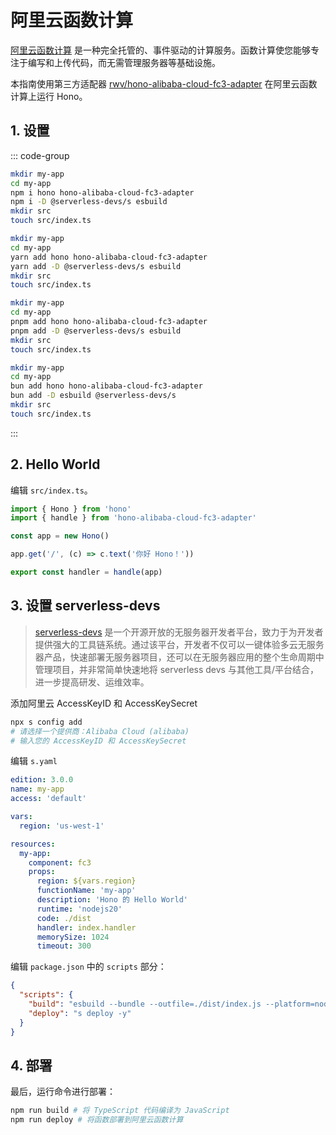 # 阿里云函数计算

[阿里云函数计算](https://www.alibabacloud.com/zh/product/function-compute) 是一种完全托管的、事件驱动的计算服务。函数计算使您能够专注于编写和上传代码，而无需管理服务器等基础设施。

本指南使用第三方适配器 [rwv/hono-alibaba-cloud-fc3-adapter](https://github.com/rwv/hono-alibaba-cloud-fc3-adapter) 在阿里云函数计算上运行 Hono。

## 1. 设置

::: code-group

```sh [npm]
mkdir my-app
cd my-app
npm i hono hono-alibaba-cloud-fc3-adapter
npm i -D @serverless-devs/s esbuild
mkdir src
touch src/index.ts
```

```sh [yarn]
mkdir my-app
cd my-app
yarn add hono hono-alibaba-cloud-fc3-adapter
yarn add -D @serverless-devs/s esbuild
mkdir src
touch src/index.ts
```

```sh [pnpm]
mkdir my-app
cd my-app
pnpm add hono hono-alibaba-cloud-fc3-adapter
pnpm add -D @serverless-devs/s esbuild
mkdir src
touch src/index.ts
```

```sh [bun]
mkdir my-app
cd my-app
bun add hono hono-alibaba-cloud-fc3-adapter
bun add -D esbuild @serverless-devs/s
mkdir src
touch src/index.ts
```

:::

## 2. Hello World

编辑 `src/index.ts`。

```ts
import { Hono } from 'hono'
import { handle } from 'hono-alibaba-cloud-fc3-adapter'

const app = new Hono()

app.get('/', (c) => c.text('你好 Hono！'))

export const handler = handle(app)
```

## 3. 设置 serverless-devs

> [serverless-devs](https://github.com/Serverless-Devs/Serverless-Devs) 是一个开源开放的无服务器开发者平台，致力于为开发者提供强大的工具链系统。通过该平台，开发者不仅可以一键体验多云无服务器产品，快速部署无服务器项目，还可以在无服务器应用的整个生命周期中管理项目，并非常简单快速地将 serverless devs 与其他工具/平台结合，进一步提高研发、运维效率。

添加阿里云 AccessKeyID 和 AccessKeySecret

```sh
npx s config add
# 请选择一个提供商：Alibaba Cloud (alibaba)
# 输入您的 AccessKeyID 和 AccessKeySecret
```

编辑 `s.yaml`

```yaml
edition: 3.0.0
name: my-app
access: 'default'

vars:
  region: 'us-west-1'

resources:
  my-app:
    component: fc3
    props:
      region: ${vars.region}
      functionName: 'my-app'
      description: 'Hono 的 Hello World'
      runtime: 'nodejs20'
      code: ./dist
      handler: index.handler
      memorySize: 1024
      timeout: 300
```

编辑 `package.json` 中的 `scripts` 部分：

```json
{
  "scripts": {
    "build": "esbuild --bundle --outfile=./dist/index.js --platform=node --target=node20 ./src/index.ts",
    "deploy": "s deploy -y"
  }
}
```

## 4. 部署

最后，运行命令进行部署：

```sh
npm run build # 将 TypeScript 代码编译为 JavaScript
npm run deploy # 将函数部署到阿里云函数计算
```
